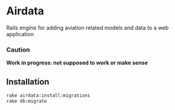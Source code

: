# Airdata

Rails engine for adding aviation related models and data to a web application

### Caution

**Work in progress: not supposed to work or make sense**

## Installation

```sh
rake airdata:install:migrations
rake db:migrate
```
